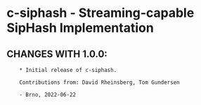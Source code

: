 # c-siphash - Streaming-capable SipHash Implementation

## CHANGES WITH 1.0.0:

        * Initial release of c-siphash.

        Contributions from: David Rheinsberg, Tom Gundersen

        - Brno, 2022-06-22
